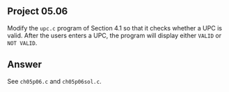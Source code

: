 ## Project 05.06
Modify the ```upc.c``` program of Section 4.1 so that it checks whether a UPC is valid. After the users enters a UPC, the program will display either ```VALID``` or ```NOT VALID```.

## Answer
See ```ch05p06.c``` and ```ch05p06sol.c```.
